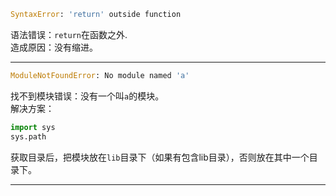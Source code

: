 ````python
SyntaxError: 'return' outside function
````
语法错误：``return``在函数之外.   
造成原因：没有缩进。  

---
````python
ModuleNotFoundError: No module named 'a'
````
找不到模块错误：没有一个叫``a``的模块。  
解决方案：
````python
import sys 
sys.path
````
获取目录后，把模块放在``lib``目录下（如果有包含lib目录），否则放在其中一个目录下。  

---
